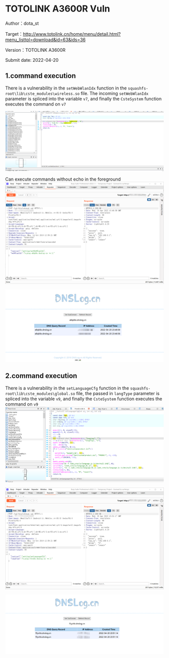 # TOTOLINK A3600R Vuln

Author：dota_st

Target：http://www.totolink.cn/home/menu/detail.html?menu_listtpl=download&id=63&ids=36

Version：TOTOLINK A3600R

Submit date: 2022-04-20

## 1.command execution

There is a vulnerability in the `setWebWlanIdx` function in the `squashfs-root\lib\cste_modules\wireless.so` file. The incoming `setWebWlanIdx` parameter is spliced into the variable `v7`, and finally the `CsteSystem` function executes the command on `v7`

![image-20220420234511577](totolink_A3600R.assets/image-20220420234511577.png)

Can execute commands without echo in the foreground
![image-20220420234758889](totolink_A3600R.assets/image-20220420234758889.png)

![image-20220420234817481](totolink_A3600R.assets/image-20220420234817481.png)



## 2.command execution

There is a vulnerability in the `setLanguageCfg` function in the `squashfs-root\lib\cste_modules\global.so` file, the passed in `langType` parameter is spliced into the variable `v9`, and finally the `CsteSystem` function executes the command on `v9`
![image-20220420235028174](totolink_A3600R.assets/image-20220420235028174.png)

![image-20220420235201038](totolink_A3600R.assets/image-20220420235201038.png)

![image-20220420235220593](totolink_A3600R.assets/image-20220420235220593.png)
